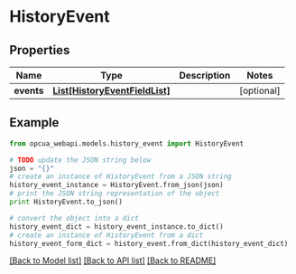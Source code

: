 # HistoryEvent


## Properties
Name | Type | Description | Notes
------------ | ------------- | ------------- | -------------
**events** | [**List[HistoryEventFieldList]**](HistoryEventFieldList.md) |  | [optional] 

## Example

```python
from opcua_webapi.models.history_event import HistoryEvent

# TODO update the JSON string below
json = "{}"
# create an instance of HistoryEvent from a JSON string
history_event_instance = HistoryEvent.from_json(json)
# print the JSON string representation of the object
print HistoryEvent.to_json()

# convert the object into a dict
history_event_dict = history_event_instance.to_dict()
# create an instance of HistoryEvent from a dict
history_event_form_dict = history_event.from_dict(history_event_dict)
```
[[Back to Model list]](../README.md#documentation-for-models) [[Back to API list]](../README.md#documentation-for-api-endpoints) [[Back to README]](../README.md)


